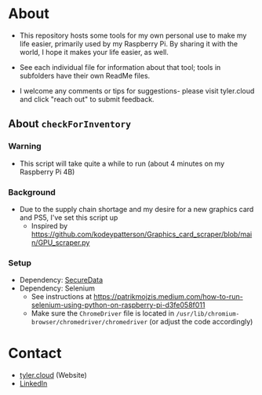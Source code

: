 # About

- This repository hosts some tools for my own personal use to make my life easier, primarily used by my Raspberry Pi. By sharing it with the world, I hope it makes your life easier, as well.

- See each individual file for information about that tool; tools in subfolders have their own ReadMe files.

- I welcome any comments or tips for suggestions- please visit tyler.cloud and click "reach out" to submit feedback.

## About `checkForInventory`

### Warning
- This script will take quite a while to run (about 4 minutes on my Raspberry Pi 4B)
### Background
- Due to the supply chain shortage and my desire for a new graphics card and PS5, I've set this script up
    - Inspired by https://github.com/kodeypatterson/Graphics_card_scraper/blob/main/GPU_scraper.py

### Setup
- Dependency: [SecureData](https://github.com/tylerjwoodfin/SecureData)
- Dependency: Selenium
    - See instructions at https://patrikmojzis.medium.com/how-to-run-selenium-using-python-on-raspberry-pi-d3fe058f011
    - Make sure the `ChromeDriver` file is located in `/usr/lib/chromium-browser/chromedriver/chromedriver` (or adjust the code accordingly)
# Contact
- [tyler.cloud](tyler.cloud) (Website)
- [LinkedIn](http://linkedin.com/in/tylerjwoodfin)